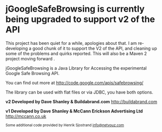 # jGoogleSafeBrowsing is currently being upgraded to support v2 of the API #

This project has been quiet for a while, apologies about that. I am re-developing a good chunk of it to support the V2 of the API, and cleaning up some of the problems and quirks reported. This will also be a Maven 2 project moving forward .


jGoogleSafeBrowsing is a Java Library for Accessing the experimental Google Safe Browsing API.

You can find out more at http://code.google.com/apis/safebrowsing/

The library can be used with flat files or via JDBC, you have both options.

**v2 Developed by Dave Shanley & Buildabrand.com** http://buildabrand.com

**v1 Developed by Dave Shanley & McCann Erickson Advertising Ltd** http://mccann.co.uk

<sub>Some additional code provided by Henrik Sjostrand <info@netvouz.com></sub>
